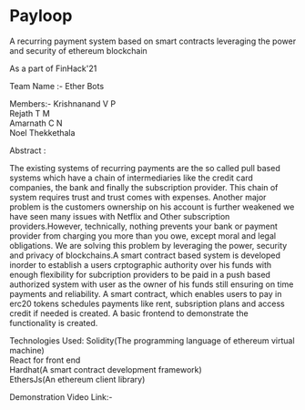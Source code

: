 # Payloop
A recurring payment system based on smart contracts leveraging the power and security of ethereum blockchain

As a part of FinHack'21 

Team Name :- Ether Bots


Members:- Krishnanand V P  
          Rejath T M  
          Amarnath C N  
          Noel Thekkethala  
          
          
Abstract :  

The existing systems of recurring payments are the so called pull based systems which have a chain of intermediaries like the credit card companies, the bank and finally the subscription provider. This chain of system requires trust and trust comes with expenses. Another major problem is the customers ownership on his account is further weakened we have seen many issues with Netflix and Other subscription providers.However, technically, nothing prevents your bank or payment provider from charging you more than you owe, except moral and legal obligations. 
We are solving this problem by leveraging the power, security and privacy of blockchains.A smart contract based system is developed inorder to establish a users crptographic authority over his funds with enough flexibility for subcription providers to be paid in a push based authorized system with user as the owner of his funds still ensuring on time payments and reliability. A smart contract, which enables users to pay in erc20 tokens schedules payments like rent, subsription plans and access credit if needed is created. A basic frontend to demonstrate the functionality is created.  


Technologies Used:  Solidity(The programming language of ethereum virtual machine)  
                    React for front end  
                    Hardhat(A smart contract development framework)  
                    EthersJs(An ethereum client library)  

Demonstration Video Link:-

